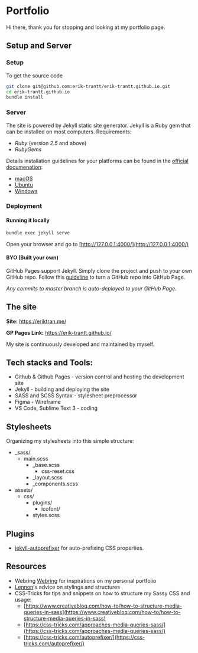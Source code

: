 # Portfolio
Hi there, thank you for stopping and looking at my portfolio page.

## Setup and Server
### Setup
To get the source code
``` bash
git clone git@github.com:erik-trantt/erik-trantt.github.io.git
cd erik-trantt.github.io
bundle install
```
### Server
The site is powered by Jekyll static site generator.
Jekyll is a Ruby gem that can be installed on most computers.
Requirements:
- *Ruby* (version *2.5* and above)
- *RubyGems*

Details installation guidelines for your platforms can be found in the [official documenation](https://jekyllrb.com/docs/installation/):
- [macOS](https://jekyllrb.com/docs/installation/macos/)
- [Ubuntu](https://jekyllrb.com/docs/installation/ubuntu/)
- [Windows](https://jekyllrb.com/docs/installation/windows/)

### Deployment
#### Running it locally
``` bash
bundle exec jekyll serve
```
Open your browser and go to [http://127.0.0.1:4000/](http://127.0.0.1:4000/)

#### BYO (Built your own)
GitHub Pages support Jekyll. Simply clone the project and push to your own GitHub repo.
Follow this [guideline](https://guides.github.com/features/pages/) to turn a GitHub repo into GitHub Page.

*Any commits to master branch is auto-deployed to your GitHub Page.*

## The site
**Site:** https://eriktran.me/

**GP Pages Link:** https://erik-trantt.github.io/

My site is continuously developed and maintained by myself.

## Tech stacks and Tools:
- Github & Github Pages - version control and hosting the development site
- Jekyll - building and deploying the site
- SASS and SCSS Syntax - stylesheet preprocessor
- Figma - Wireframe
- VS Code, Sublime Text 3 - coding

## Stylesheets
Organizing my stylesheets into this simple structure: 
- _sass/
  - main.scss
    - _base.scss
      - css-reset.css
    - _layout.scss
    - _components.scss
- assets/
  - css/
    - plugins/
      - icofont/
    - styles.scss

## Plugins
- [jekyll-autoprefixer](https://github.com/vwochnik/jekyll-autoprefixer) for auto-prefixing CSS properties.

## Resources
- Webring [Webring](https://webring.xxiivv.com/#random) for inspirations on my personal portfolio
- [Lennon](https://lennonzf.me)'s advice on stylings and structures
- CSS-Tricks for tips and snippets on how to structure my Sassy CSS and usage:
  - [https://www.creativebloq.com/how-to/how-to-structure-media-queries-in-sass](https://www.creativebloq.com/how-to/how-to-structure-media-queries-in-sass)
  - [https://css-tricks.com/approaches-media-queries-sass/](https://css-tricks.com/approaches-media-queries-sass/)
  - [https://css-tricks.com/autoprefixer/](https://css-tricks.com/autoprefixer/)
